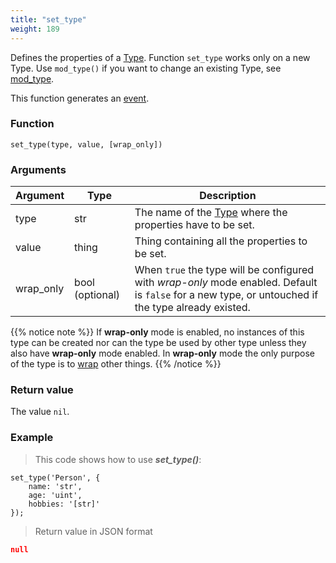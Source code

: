 ```yaml
---
title: "set_type"
weight: 189
---
```


Defines the properties of a [Type](../../data-types/type). Function `set_type` works only on a new Type. Use `mod_type()` if you want to change an existing Type, see [mod_type](../mod_type).

This function generates an [event](../../overview/events).

### Function

`set_type(type, value, [wrap_only])`

### Arguments

Argument | Type | Description
-------- | ---- | -----------
type | str | The name of the [Type](../../data-types/type) where the properties have to be set.
value | thing | Thing containing all the properties to be set.
wrap_only | bool (optional) | When `true` the type will be configured with *wrap-only* mode enabled. Default is `false` for a new type, or untouched if the type already existed.

{{% notice note %}}
If **wrap-only** mode is enabled, no instances of this type can be
created nor can the type be used by other type unless they also have **wrap-only** mode enabled. In **wrap-only** mode the only purpose of the type is to [wrap](../../data-types/thing/wrap) other things.
{{% /notice %}}

### Return value

The value `nil`.

### Example

> This code shows how to use ***set_type()***:

```thingsdb,json_response
set_type('Person', {
    name: 'str',
    age: 'uint',
    hobbies: '[str]'
});
```

> Return value in JSON format

```json
null
```
